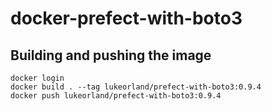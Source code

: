# docker-prefect-with-boto3

## Building and pushing the image

```
docker login
docker build . --tag lukeorland/prefect-with-boto3:0.9.4
docker push lukeorland/prefect-with-boto3:0.9.4
```
